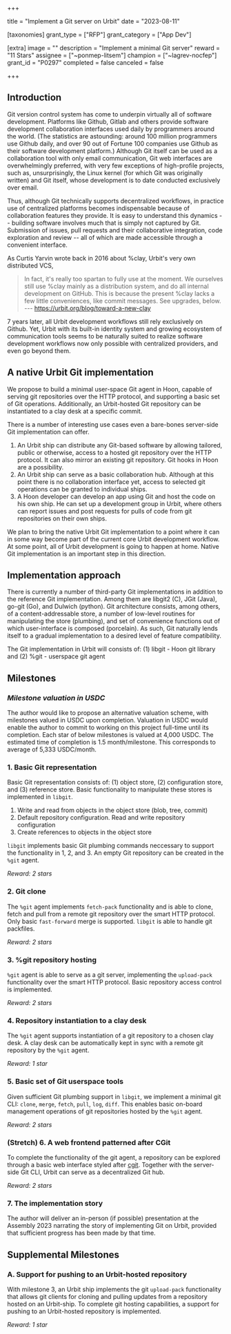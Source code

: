 +++

title = "Implement a Git server on Urbit"
date = "2023-08-11"

[taxonomies]
grant_type = ["RFP"]
grant_category = ["App Dev"]

[extra]
image = ""
description = "Implement a minimal Git server"
reward = "11 Stars"
assignee = ["~ponmep-litsem"]
champion = ["~lagrev-nocfep"]
grant_id = "P0297"
completed = false
canceled = false

+++

## Introduction

Git version control system has come to underpin virtually all of software development. Platforms like Github, Gitlab and others provide software development collaboration interfaces used daily by programmers around the world. (The statistics are astounding: around 100 million programmers use Github daily, and over 90 out of Fortune 100 companies use Github as their software development platform.) Although Git itself can be used as a collaboration tool with only email communication, Git web interfaces are overwhelmingly preferred, with very few exceptions of high-profile projects, such as, unsurprisingly, the Linux kernel (for which Git was originally written) and Git itself, whose development is to date conducted exclusively over email.

Thus, although Git technically supports decentralized workflows, in practice use of centralized platforms becomes indispensable because of collaboration features they provide. It is easy to understand this dynamics -- building software involves much that is simply not captured by Git. Submission of issues, pull requests and their collaborative integration, code exploration and review -- all of which are made accessible through a convenient interface.

As Curtis Yarvin wrote back in 2016 about %clay, Urbit's very own distributed VCS,

> In fact, it's really too spartan to fully use at the moment. We ourselves still use %clay mainly as a distribution 
>  system, and do all internal development on GitHub. 
> This is because the present %clay lacks a few little conveniences, like commit messages. See upgrades, below.
> --- https://urbit.org/blog/toward-a-new-clay

7 years later, all Urbit development workflows still rely exclusively on Github. Yet, Urbit with its built-in identity system and growing ecosystem of communication tools seems to be naturally suited to realize software development workflows now only possible with centralized providers, and even go beyond them. 

## A native Urbit Git implementation

We propose to build a minimal user-space Git agent in Hoon, capable of serving git repositories over the HTTP protocol, and supporting a basic set of Git operations. Additionally, an Urbit-hosted Git repository can be instantiated to a clay desk at a specific commit.

There is a number of interesting use cases even a bare-bones server-side Git implementation can offer.

1. An Urbit ship can distribute any Git-based software by allowing tailored, public or otherwise, access to a hosted git repository over the HTTP protocol. It can also mirror an existing git repository. Git hooks in Hoon are a possibility.
2. An Urbit ship can serve as a basic collaboration hub. Although at this point there is no collaboration interface yet, access to selected git operations can be granted to individual ships.
3. A Hoon developer can develop an app using Git and host the code on his own ship. He can set up a development group in Urbit, where others can report issues and post requests for pulls of code from git repositories on their own ships.

We plan to bring the native Urbit Git implementation to a point where it can in some way become part of the current core Urbit development workflow. At some point, all of Urbit development is going to happen at home. Native Git implementation is an important step in this direction.

## Implementation approach

There is currently a number of third-party Git implementations in addition to the reference Git implementation.
Among them are libgit2 (C), JGit (Java), go-git (Go), and Dulwich (python). Git architecture consists, among others, of a content-addressable store, a number of low-level routines for manipulating the store (plumbing), and set of convenience functions out of which user-interface is composed (porcelain). As such, Git naturally lends itself to a gradual implementation to a desired level of feature compatibility.

The Git implementation in Urbit will consists of: (1) libgit - Hoon git library and (2) %git - userspace git agent

## Milestones

### _Milestone valuation in USDC_

The author would like to propose an alternative valuation scheme, with milestones valued in USDC upon completion. 
Valuation in USDC would enable the author to commit to working on this project full-time until its completion. 
Each star of below milestones is valued at 4,000 USDC. 
The estimated time of completion is 1.5 month/milestone. This corresponds to average of 5,333 USDC/month.

### 1. Basic Git representation

Basic Git representation consists of: (1) object store, (2) configuration store, and (3) reference store. 
Basic functionality to manipulate these stores is implemented in `libgit`.

1. Write and read from objects in the object store (blob, tree, commit)
2. Default repository configuration. Read and write repository configuration
3. Create references to objects in the object store

`libgit` implements basic Git plumbing commands neccessary to support the functionality in 1, 2, and 3.
An empty Git repository can be created in the `%git` agent.

_Reward: 2 stars_  

### 2. Git clone

The `%git` agent implements `fetch-pack` functionality and is able to clone, fetch and pull from a remote git repository over the smart HTTP protocol. Only basic `fast-forward` merge is supported. `libgit` is able to handle git packfiles.

_Reward: 2 stars_

### 3. %git repository hosting

`%git` agent is able to serve as a git server, implementing the `upload-pack` functionality 
over the smart HTTP protocol. Basic repository access control is implemented.

_Reward: 2 stars_ 

### 4. Repository instantiation to a clay desk

The `%git` agent supports instantiation of a git repository to a chosen 
clay desk. A clay desk can be automatically kept in sync with a remote git repository by the `%git` agent.

_Reward: 1 star_

### 5. Basic set of Git userspace tools

Given sufficient Git plumbing support in `libgit`, we implement 
a minimal git CLI: `clone`, `merge`, `fetch`, `pull`, `log`, `diff`.
This enables basic on-board management operations of git repositories hosted by the `%git` agent.  

_Reward: 2 stars_ 

### (Stretch) 6. A web frontend patterned after CGit

To complete the functionality of the git agent, a repository can be explored through a basic web interface styled after [cgit](https://git.zx2c4.com/cgit/). Together with the server-side Git CLI, Urbit can serve as a decentralized Git hub.

_Reward: 2 stars_

### 7. The implementation story

The author will deliver an in-person (if possible) presentation at the Assembly 2023 narrating the story of implementing Git on Urbit, provided that sufficient progress has been made by that time. 

## Supplemental Milestones

### A. Support for pushing to an Urbit-hosted repository

With milestone 3, an Urbit ship implements the git `upload-pack` functionality that
allows git clients for cloning and pulling updates from a repository hosted on an Urbit-ship.
To complete git hosting capabilities, a support for pushing to an Urbit-hosted
repository is implemented.

_Reward: 1 star_